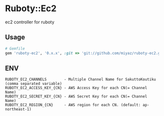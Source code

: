 # Ruboty::Ec2
ec2 controller for ruboty

## Usage

```ruby
# Gemfile
gem 'ruboty-ec2', '0.x.x', :git => 'git://github.com/miyaz/ruboty-ec2.git'
```

## ENV
```
RUBOTY_EC2_CHANNELS        - Multiple Channel Name for SakuttoKoutiku (comma separated variable)
RUBOTY_EC2_ACCESS_KEY_{CN} - AWS Access Key for each CN(= Channel Name)
RUBOTY_EC2_SECRET_KEY_{CN} - AWS Secret Key for each CN(= Channel Name)
RUBOTY_EC2_REGION_{CN}     - AWS region for each CN. (default: ap-northeast-1)
```

